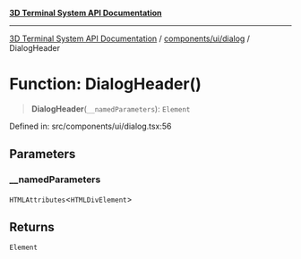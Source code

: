 [**3D Terminal System API Documentation**](../../../../README.md)

***

[3D Terminal System API Documentation](../../../../README.md) / [components/ui/dialog](../README.md) / DialogHeader

# Function: DialogHeader()

> **DialogHeader**(`__namedParameters`): `Element`

Defined in: src/components/ui/dialog.tsx:56

## Parameters

### \_\_namedParameters

`HTMLAttributes`\<`HTMLDivElement`\>

## Returns

`Element`

